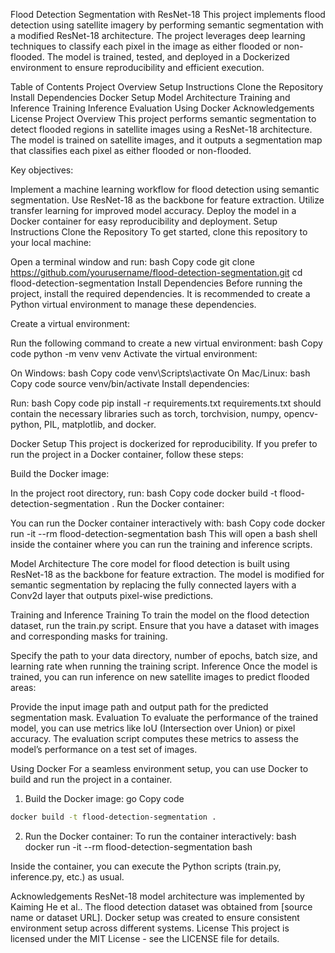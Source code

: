 Flood Detection Segmentation with ResNet-18
This project implements flood detection using satellite imagery by performing semantic segmentation with a modified ResNet-18 architecture. The project leverages deep learning techniques to classify each pixel in the image as either flooded or non-flooded. The model is trained, tested, and deployed in a Dockerized environment to ensure reproducibility and efficient execution.

Table of Contents
Project Overview
Setup Instructions
Clone the Repository
Install Dependencies
Docker Setup
Model Architecture
Training and Inference
Training
Inference
Evaluation
Using Docker
Acknowledgements
License
Project Overview
This project performs semantic segmentation to detect flooded regions in satellite images using a ResNet-18 architecture. The model is trained on satellite images, and it outputs a segmentation map that classifies each pixel as either flooded or non-flooded.

Key objectives:

Implement a machine learning workflow for flood detection using semantic segmentation.
Use ResNet-18 as the backbone for feature extraction.
Utilize transfer learning for improved model accuracy.
Deploy the model in a Docker container for easy reproducibility and deployment.
Setup Instructions
Clone the Repository
To get started, clone this repository to your local machine:

Open a terminal window and run:
bash
Copy code
git clone https://github.com/yourusername/flood-detection-segmentation.git
cd flood-detection-segmentation
Install Dependencies
Before running the project, install the required dependencies. It is recommended to create a Python virtual environment to manage these dependencies.

Create a virtual environment:

Run the following command to create a new virtual environment:
bash
Copy code
python -m venv venv
Activate the virtual environment:

On Windows:
bash
Copy code
venv\Scripts\activate
On Mac/Linux:
bash
Copy code
source venv/bin/activate
Install dependencies:

Run:
bash
Copy code
pip install -r requirements.txt
requirements.txt should contain the necessary libraries such as torch, torchvision, numpy, opencv-python, PIL, matplotlib, and docker.

Docker Setup
This project is dockerized for reproducibility. If you prefer to run the project in a Docker container, follow these steps:

Build the Docker image:

In the project root directory, run:
bash
Copy code
docker build -t flood-detection-segmentation .
Run the Docker container:

You can run the Docker container interactively with:
bash
Copy code
docker run -it --rm flood-detection-segmentation bash
This will open a bash shell inside the container where you can run the training and inference scripts.

Model Architecture
The core model for flood detection is built using ResNet-18 as the backbone for feature extraction. The model is modified for semantic segmentation by replacing the fully connected layers with a Conv2d layer that outputs pixel-wise predictions.

Training and Inference
Training
To train the model on the flood detection dataset, run the train.py script. Ensure that you have a dataset with images and corresponding masks for training.

Specify the path to your data directory, number of epochs, batch size, and learning rate when running the training script.
Inference
Once the model is trained, you can run inference on new satellite images to predict flooded areas:

Provide the input image path and output path for the predicted segmentation mask.
Evaluation
To evaluate the performance of the trained model, you can use metrics like IoU (Intersection over Union) or pixel accuracy. The evaluation script computes these metrics to assess the model’s performance on a test set of images.

Using Docker
For a seamless environment setup, you can use Docker to build and run the project in a container.

1. Build the Docker image:
go
Copy code
```bash
docker build -t flood-detection-segmentation .
```
2. Run the Docker container:
To run the container interactively: bash docker run -it --rm flood-detection-segmentation bash

Inside the container, you can execute the Python scripts (train.py, inference.py, etc.) as usual.

Acknowledgements
ResNet-18 model architecture was implemented by Kaiming He et al..
The flood detection dataset was obtained from [source name or dataset URL].
Docker setup was created to ensure consistent environment setup across different systems.
License
This project is licensed under the MIT License - see the LICENSE file for details.